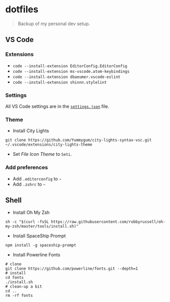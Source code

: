 # dotfiles
> Backup of my personal dev setup.

## VS Code

### Extensions
* `code --install-extension EditorConfig.EditorConfig`
* `code --install-extension ms-vscode.atom-keybindings`
* `code --install-extension dbaeumer.vscode-eslint`
* `code --install-extension shinnn.stylelint`

### Settings
All VS Code settings are in the [`settings.json`](/settings.json) file.

### Theme
* Install City Lights
```
git clone https://github.com/Yummygum/city-lights-syntax-vsc.git ~/.vscode/extensions/city-lights-theme
```
* Set *File Icon Theme* to `Seti`.

### Add preferences
* Add `.editorconfig` to `~`
* Add `.zshrc` to `~`

## Shell
* Install Oh My Zsh
```
sh -c "$(curl -fsSL https://raw.githubusercontent.com/robbyrussell/oh-my-zsh/master/tools/install.sh)"
```
* Install SpaceShip Prompt
```
npm install -g spaceship-prompt
```
* Install Powerline Fonts
```
# clone
git clone https://github.com/powerline/fonts.git --depth=1
# install
cd fonts
./install.sh
# clean-up a bit
cd ..
rm -rf fonts
```
